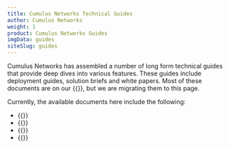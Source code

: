 ```yaml
---
title: Cumulus Networks Technical Guides
author: Cumulus Networks
weight: 1
product: Cumulus Networks Guides
imgData: guides
siteSlug: guides
---
```


Cumulus Networks has assembled a number of long form technical guides that provide deep dives into various features. These guides include deployment guides, solution briefs and white papers. Most of these documents are on our {{<exlink url="https://resource.nvidia.com/l/en-us-networking" text="main website">}}, but we are migrating them to this page.

Currently, the available documents here include the following:

- {{<link title="NVIDIA Air User Guide">}}
- {{<link title="Production Ready Automation Guide">}} 
- {{<link title="Cumulus Linux Security Guide">}}
- {{<link title="NVIDIA Cumulus Linux Deployment Guide for VMware NSX-T">}}
<!-- - {{<link title="Campus Architecture Solution Guide">}} -->

